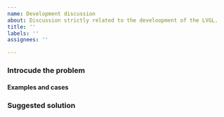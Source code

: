 ```yaml
---
name: Development discussion
about: Discussion strictly related to the develoopment of the LVGL.
title: ''
labels: ''
assignees: ''

---
```


<!-- 
IMPORTANT
Issues that don't use this template will be ignored and closed.

Normal Featrure request's should go to the Forum: https://forum.lvgl.io/c/feature-request/9
-->

### Introcude the problem
<!-- 
A clear and concise description of the problem. 
-->

#### Examples and cases
<!-- 
Mention some examples and cases where the problem or the missing feaure is releveant 
-->

### Suggested solution
<!--
If you already have and idea about the solution share it here 
-->

